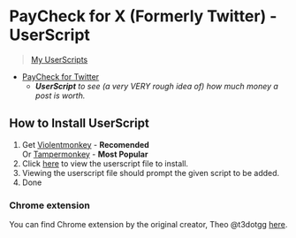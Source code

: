 # PayCheck for X (Formerly Twitter) - UserScript
> [My UserScripts](https://yungsamd17.github.io/UserScripts)



- [PayCheck for Twitter](https://github.com/yungsamd17/paycheck-userscript/raw/main/userscript/paycheck-for-twitter.user.js)
    - _**UserScript** to see (a very VERY rough idea of) how much money a post is worth._

## How to Install UserScript

1. Get [Violentmonkey](https://violentmonkey.github.io) - **Recomended**<br>
    Or [Tampermonkey](https://www.tampermonkey.net) - **Most Popular**
2. Click [here](https://github.com/yungsamd17/paycheck-userscript/raw/main/userscript/paycheck-for-twitter.user.js) to view the userscript file to install.
3. Viewing the userscript file should prompt the given script to be added.
4. Done

### Chrome extension
You can find Chrome extension by the original creator, Theo @t3dotgg 
[here](https://chrome.google.com/webstore/detail/paycheck-for-twitter/ldgffedhocinnolmaaecnppdfmmofilp).
